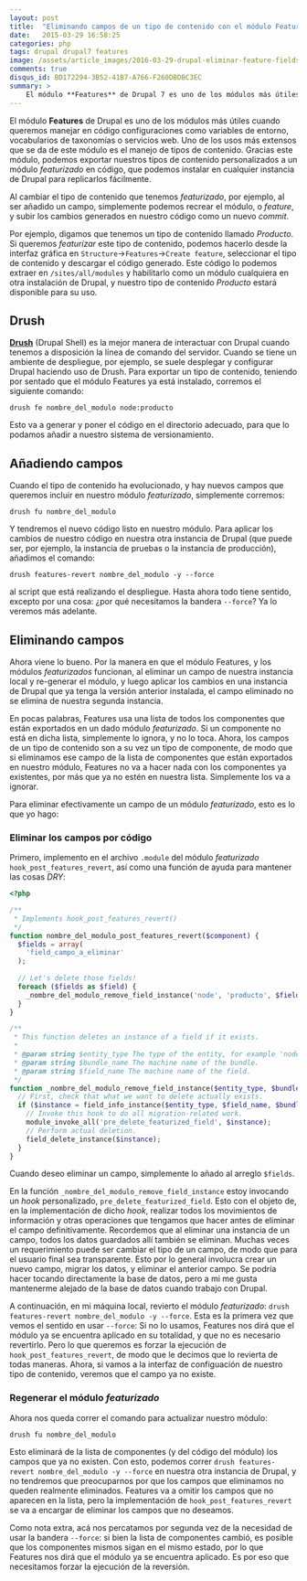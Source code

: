 ```yaml
---
layout: post
title:  "Eliminando campos de un tipo de contenido con el módulo Features de Drupal 7"
date:   2015-03-29 16:58:25
categories: php
tags: drupal drupal7 features
image: /assets/article_images/2016-03-29-drupal-eliminar-feature-fields/trash.jpg
comments: true
disqus_id: BD172294-3B52-41B7-A766-F260DBDBC3EC
summary: >
    El módulo **Features** de Drupal 7 es uno de los módulos más útiles cuando queremos manejar en código configuraciones como variables de entorno, vocabularios de taxonomías o servicios web. Veremos cómo eliminar campos por medio de configuración.
---
```


El módulo **Features** de Drupal es uno de los módulos más útiles cuando queremos manejar en código configuraciones como variables de entorno, vocabularios de taxonomías o servicios web. Uno de los usos más extensos que se da de este módulo es el manejo de tipos de contenido. Gracias este módulo, podemos exportar nuestros tipos de contenido personalizados a un módulo _featurizado_ en código, que podemos instalar en cualquier instancia de Drupal para replicarlos fácilmente. 

Al cambiar el tipo de contenido que tenemos _featurizado_, por ejemplo, al ser añadido un campo, simplemente podemos recrear el módulo, o _feature_, y subir los cambios generados en nuestro código como un nuevo _commit_.

Por ejemplo, digamos que tenemos un tipo de contenido llamado _Producto_. Si queremos _featurizar_ este tipo de contenido, podemos hacerlo desde la interfaz gráfica en `Structure`->`Features`->`Create feature`, seleccionar el tipo de contenido y descargar el código generado. Este código lo podemos extraer en `/sites/all/modules` y habilitarlo como un módulo cualquiera en otra instalación de Drupal, y nuestro tipo de contenido _Producto_ estará disponible para su uso.

## Drush

[**Drush**](http://www.drush.org/en/master/install/) (Drupal Shell) es la mejor manera de interactuar con Drupal cuando tenemos a disposición la línea de comando del servidor. Cuando se tiene un ambiente de despliegue, por ejemplo, se suele desplegar y configurar Drupal haciendo uso de Drush. Para exportar un tipo de contenido, teniendo por sentado que el módulo Features ya está instalado, corremos el siguiente comando:

~~~
drush fe nombre_del_modulo node:producto
~~~ 

Esto va a generar y poner el código en el directorio adecuado, para que lo podamos añadir a nuestro sistema de versionamiento.

## Añadiendo campos

Cuando el tipo de contenido ha evolucionado, y hay nuevos campos que queremos incluir en nuestro módulo _featurizado_, simplemente corremos:

~~~
drush fu nombre_del_modulo
~~~

Y tendremos el nuevo código listo en nuestro módulo. Para aplicar los cambios de nuestro código en nuestra otra instancia de Drupal (que puede ser, por ejemplo, la instancia de pruebas o la instancia de producción), añadimos el comando:

~~~
drush features-revert nombre_del_modulo -y --force
~~~

al script que está realizando el despliegue. Hasta ahora todo tiene sentido, excepto por una cosa: ¿por qué necesitamos la bandera `--force`? Ya lo veremos más adelante.

## Eliminando campos

Ahora viene lo bueno. Por la manera en que el módulo Features, y los módulos _featurizados_ funcionan, al eliminar un campo de nuestra instancia local y re-generar el módulo, y luego aplicar los cambios en una instancia de Drupal que ya tenga la versión anterior instalada, el campo eliminado no se elimina de nuestra segunda instancia.

En pocas palabras, Features usa una lista de todos los componentes que están exportados en un dado módulo _featurizado_. Si un componente no está en dicha lista, simplemente lo ignora, y no lo toca. Ahora, los campos de un tipo de contenido son a su vez un tipo de componente, de modo que si eliminamos ese campo de la lista de componentes que están exportados en nuestro módulo, Features no va a hacer nada con los componentes ya existentes, por más que ya no estén en nuestra lista. Simplemente los va a ignorar.

Para eliminar efectivamente un campo de un módulo _featurizado_, esto es lo que yo hago:

### Eliminar los campos por código

Primero, implemento en el archivo `.module` del módulo _featurizado_ `hook_post_features_revert`, así como una función de ayuda para mantener las cosas _DRY_:

~~~ php
<?php

/**
 * Implements hook_post_features_revert()
 */
function nombre_del_modulo_post_features_revert($component) {
  $fields = array(
    'field_campo_a_eliminar'
  );
  
  // Let's delete those fields!
  foreach ($fields as $field) {
    _nombre_del_modulo_remove_field_instance('node', 'producto', $field);
  }
}

/**
 * This function deletes an instance of a field if it exists.
 *
 * @param string $entity_type The type of the entity, for example 'node'.
 * @param string $bundle_name The machine name of the bundle.
 * @param string $field_name The machine name of the field.
 */
function _nombre_del_modulo_remove_field_instance($entity_type, $bundle_name, $field_name) {
  // First, check that what we want to delete actually exists.
  if ($instance = field_info_instance($entity_type, $field_name, $bundle_name)) {
    // Invoke this hook to do all migration-related work.
    module_invoke_all('pre_delete_featurized_field', $instance);
    // Perform actual deletion.
    field_delete_instance($instance);
  }
}

~~~

Cuando deseo eliminar un campo, simplemente lo añado al arreglo `$fields`. 

En la función `_nombre_del_modulo_remove_field_instance` estoy invocando un _hook_ personalizado, `pre_delete_featurized_field`. Esto con el objeto de, en la implementación de dicho _hook_, realizar todos los movimientos de información y otras operaciones que tengamos que hacer antes de eliminar el campo definitivamente. Recordemos que al eliminar una instancia de un campo, todos los datos guardados allí también se eliminan. Muchas veces un requerimiento puede ser cambiar el tipo de un campo, de modo que para el usuario final sea transparente. Esto por lo general involucra crear un nuevo campo, migrar los datos, y eliminar el anterior campo. Se podría hacer tocando directamente la base de datos, pero a mi me gusta mantenerme alejado de la base de datos cuando trabajo con Drupal. 

A continuación, en mi máquina local, revierto el módulo _featurizado_: `drush features-revert nombre_del_modulo -y --force`. Esta es la primera vez que vemos el sentido en usar `--force`: Si no lo usamos, Features nos dirá que el módulo ya se encuentra aplicado en su totalidad, y que no es necesario revertirlo. Pero lo que queremos es forzar la ejecución de `hook_post_features_revert`, de modo que le decimos que lo revierta de todas maneras. Ahora, si vamos a la interfaz de configuación de nuestro tipo de contenido, veremos que el campo ya no existe.

### Regenerar el módulo _featurizado_

Ahora nos queda correr el comando para actualizar nuestro módulo:

~~~
drush fu nombre_del_modulo
~~~

Esto eliminará de la lista de componentes (y del código del módulo) los campos que ya no existen. Con esto, podemos correr `drush features-revert nombre_del_modulo -y --force` en nuestra otra instancia de Drupal, y no tendremos que preocuparnos por que los campos que eliminamos no queden realmente eliminados. Features va a omitir los campos que no aparecen en la lista, pero la implementación de `hook_post_features_revert` se va a encargar de eliminar los campos que no deseamos.

Como nota extra, acá nos percatamos por segunda vez de la necesidad de usar la bandera `--force`: si bien la lista de componentes cambió, es posible que los componentes mismos sigan en el mismo estado, por lo que Features nos dirá que el módulo ya se encuentra aplicado. Es por eso que necesitamos forzar la ejecución de la reversión.